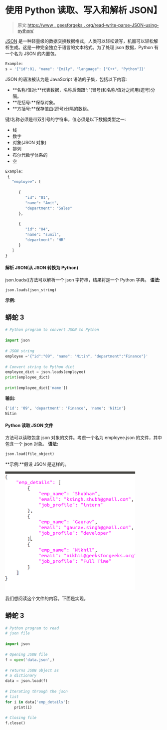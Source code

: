 # 使用 Python 读取、写入和解析 JSON】

> 原文:[https://www . geesforgeks . org/read-write-parse-JSON-using-python/](https://www.geeksforgeeks.org/read-write-and-parse-json-using-python/)

[JSON](https://www.geeksforgeeks.org/javascript-json/) 是一种轻量级的数据交换数据格式，人类可以轻松读写，机器可以轻松解析生成。这是一种完全独立于语言的文本格式。为了处理 json 数据，Python 有一个名为 JSON 的内置包。

```py
Example:
s = '{"id":01, "name": "Emily", "language": ["C++", "Python"]}'
```

JSON 的语法被认为是 JavaScript 语法的子集，包括以下内容:

*   **名称/值对:**代表数据，名称后面跟“:”(冒号)和名称/值对之间用(逗号)分隔。
*   **花括号:**保存对象。
*   **方括号:**保存值由(逗号)分隔的数组。

键/名称必须是带双引号的字符串，值必须是以下数据类型之一:

*   线
*   数字
*   对象(JSON 对象)
*   排列
*   布尔代数学体系的
*   空

```py
Example:
 {
   "employee": [

      {
         "id": "01",
         "name": "Amit",
         "department": "Sales"
      },

      {
         "id": "04",
         "name": "sunil",
         "department": "HR"
      }
   ]
}
```

#### 解析 JSON(从 JSON 转换为 Python)

json.loads()方法可以解析一个 json 字符串，结果将是一个 Python 字典。
**语法:**

```py
json.loads(json_string)
```

**示例:**

## 蟒蛇 3

```py
# Python program to convert JSON to Python

import json

# JSON string
employee ='{"id":"09", "name": "Nitin", "department":"Finance"}'

# Convert string to Python dict
employee_dict = json.loads(employee)
print(employee_dict)

print(employee_dict['name'])
```

**输出:**

```py
{'id': '09', 'department': 'Finance', 'name': 'Nitin'}
Nitin
```

#### Python 读取 JSON 文件

方法可以读取包含 json 对象的文件。考虑一个名为 employee.json 的文件，其中包含一个 json 对象。
**语法:**

```py
json.load(file_object)
```

**示例:**假设 JSON 是这样的。

![pyhton-append-json1](img/c1f7ebbcf82ae42f4b6124add68e99f2.png)

我们想阅读这个文件的内容。下面是实现。

## 蟒蛇 3

```py
# Python program to read
# json file

import json

# Opening JSON file
f = open('data.json',)

# returns JSON object as 
# a dictionary
data = json.load(f)

# Iterating through the json
# list
for i in data['emp_details']:
    print(i)

# Closing file
f.close()
```
